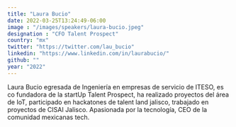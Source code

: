 ```yaml
---
title: "Laura Bucio"
date: 2022-03-25T13:24:49-06:00
image : "/images/speakers/laura-bucio.jpeg"
designation : "CFO Talent Prospect"
country: "mx"
twitter: "https://twitter.com/lau_bucio"
linkedin: "https://www.linkedin.com/in/laurabucio/"
github: ""
year: "2022"
---
```


Laura Bucio egresada de Ingeniería en empresas de servicio de ITESO, es co fundadora de la startUp Talent Prospect, ha realizado proyectos del área de IoT, participado en hackatones de talent land jalisco, trabajado en proyectos de CISAI Jalisco. Apasionada por la tecnología, CEO de la comunidad mexicanas tech.
